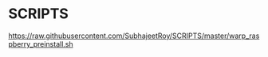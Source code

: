 # SCRIPTS

https://raw.githubusercontent.com/SubhajeetRoy/SCRIPTS/master/warp_raspberry_preinstall.sh
